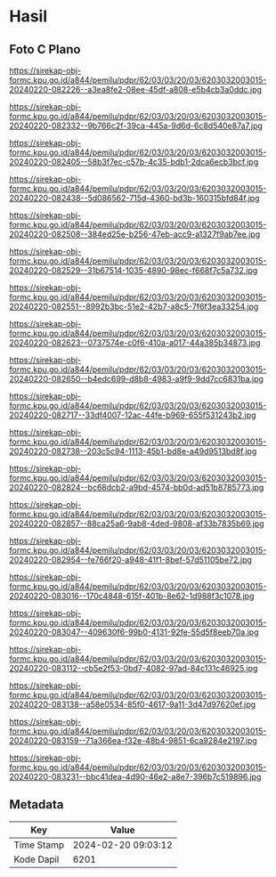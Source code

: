 # Hasil

## Foto C Plano

https://sirekap-obj-formc.kpu.go.id/a844/pemilu/pdpr/62/03/03/20/03/6203032003015-20240220-082226--a3ea8fe2-08ee-45df-a808-e5b4cb3a0ddc.jpg

https://sirekap-obj-formc.kpu.go.id/a844/pemilu/pdpr/62/03/03/20/03/6203032003015-20240220-082332--9b766c2f-39ca-445a-9d6d-6c8d540e87a7.jpg

https://sirekap-obj-formc.kpu.go.id/a844/pemilu/pdpr/62/03/03/20/03/6203032003015-20240220-082405--58b3f7ec-c57b-4c35-bdb1-2dca6ecb3bcf.jpg

https://sirekap-obj-formc.kpu.go.id/a844/pemilu/pdpr/62/03/03/20/03/6203032003015-20240220-082438--5d086562-715d-4360-bd3b-160315bfd84f.jpg

https://sirekap-obj-formc.kpu.go.id/a844/pemilu/pdpr/62/03/03/20/03/6203032003015-20240220-082508--384ed25e-b256-47eb-acc9-a1327f9ab7ee.jpg

https://sirekap-obj-formc.kpu.go.id/a844/pemilu/pdpr/62/03/03/20/03/6203032003015-20240220-082529--31b67514-1035-4890-98ec-f668f7c5a732.jpg

https://sirekap-obj-formc.kpu.go.id/a844/pemilu/pdpr/62/03/03/20/03/6203032003015-20240220-082551--8992b3bc-51e2-42b7-a8c5-7f6f3ea33254.jpg

https://sirekap-obj-formc.kpu.go.id/a844/pemilu/pdpr/62/03/03/20/03/6203032003015-20240220-082623--0737574e-c0f6-410a-a017-44a385b34873.jpg

https://sirekap-obj-formc.kpu.go.id/a844/pemilu/pdpr/62/03/03/20/03/6203032003015-20240220-082650--b4edc699-d8b8-4983-a9f9-9dd7cc6831ba.jpg

https://sirekap-obj-formc.kpu.go.id/a844/pemilu/pdpr/62/03/03/20/03/6203032003015-20240220-082717--33df4007-12ac-44fe-b969-655f531243b2.jpg

https://sirekap-obj-formc.kpu.go.id/a844/pemilu/pdpr/62/03/03/20/03/6203032003015-20240220-082738--203c5c94-1113-45b1-bd8e-a49d9513bd8f.jpg

https://sirekap-obj-formc.kpu.go.id/a844/pemilu/pdpr/62/03/03/20/03/6203032003015-20240220-082824--bc68dcb2-a9bd-4574-bb0d-ad51b8785773.jpg

https://sirekap-obj-formc.kpu.go.id/a844/pemilu/pdpr/62/03/03/20/03/6203032003015-20240220-082857--88ca25a6-9ab8-4ded-9808-af33b7835b69.jpg

https://sirekap-obj-formc.kpu.go.id/a844/pemilu/pdpr/62/03/03/20/03/6203032003015-20240220-082954--fe766f20-a948-41f1-8bef-57d51105be72.jpg

https://sirekap-obj-formc.kpu.go.id/a844/pemilu/pdpr/62/03/03/20/03/6203032003015-20240220-083016--170c4848-615f-401b-8e62-1d988f3c1078.jpg

https://sirekap-obj-formc.kpu.go.id/a844/pemilu/pdpr/62/03/03/20/03/6203032003015-20240220-083047--409630f6-99b0-4131-92fe-55d5f8eeb70a.jpg

https://sirekap-obj-formc.kpu.go.id/a844/pemilu/pdpr/62/03/03/20/03/6203032003015-20240220-083112--cb5e2f53-0bd7-4082-97ad-84c131c46925.jpg

https://sirekap-obj-formc.kpu.go.id/a844/pemilu/pdpr/62/03/03/20/03/6203032003015-20240220-083138--a58e0534-85f0-4617-9a11-3d47d97620ef.jpg

https://sirekap-obj-formc.kpu.go.id/a844/pemilu/pdpr/62/03/03/20/03/6203032003015-20240220-083159--71a366ea-f32e-48b4-9851-6ca9284e2197.jpg

https://sirekap-obj-formc.kpu.go.id/a844/pemilu/pdpr/62/03/03/20/03/6203032003015-20240220-083231--bbc41dea-4d90-46e2-a8e7-396b7c519896.jpg


## Metadata

| Key        | Value               |
| ---------- | ------------------- |
| Time Stamp | 2024-02-20 09:03:12 |
| Kode Dapil | 6201                |



